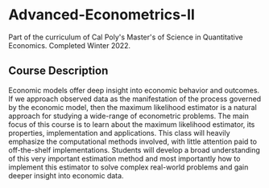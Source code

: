 # Advanced-Econometrics-II

Part of the curriculum of Cal Poly's Master's of Science in Quantitative Economics. Completed Winter 2022.

## Course Description
Economic models offer deep insight into economic behavior and outcomes. If we approach observed
data as the manifestation of the process governed by the economic model, then the maximum
likelihood estimator is a natural approach for studying a wide-range of econometric problems.
The main focus of this course is to learn about the maximum likelihood estimator, its properties,
implementation and applications. This class will heavily emphasize the computational methods
involved, with little attention paid to off-the-shelf implementations. Students will develop a broad
understanding of this very important estimation method and most importantly how to implement
this estimator to solve complex real-world problems and gain deeper insight into economic data.
